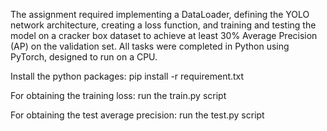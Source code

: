  The assignment required implementing a DataLoader, defining the YOLO network architecture, creating a loss function, and training and testing the model on a cracker box dataset to achieve at least 30% Average Precision (AP) on the validation set. All tasks were completed in Python using PyTorch, designed to run on a CPU.


Install the python packages: pip install -r requirement.txt

For obtaining the training loss: run the train.py script

For obtaining the test average precision: run the test.py script
